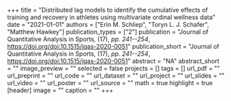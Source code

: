 +++
title = "Distributed lag models to identify the cumulative effects of training and recovery in athletes using multivariate ordinal wellness data"
date = "2021-01-01"
authors = ["Erin M. Schliep", "Toryn L. J. Schafer", "Matthew Hawkey"]
publication_types = ["2"]
publication = "Journal of Quantitative Analysis in Sports, (17), _pp. 241--254_, https://doi.org/doi:10.1515/jqas-2020-0051"
publication_short = "Journal of Quantitative Analysis in Sports, (17), _pp. 241--254_, https://doi.org/doi:10.1515/jqas-2020-0051"
abstract = "NA"
abstract_short = ""
image_preview = ""
selected = false
projects = []
tags = []
url_pdf = ""
url_preprint = ""
url_code = ""
url_dataset = ""
url_project = ""
url_slides = ""
url_video = ""
url_poster = ""
url_source = ""
math = true
highlight = true
[header]
image = ""
caption = ""
+++
